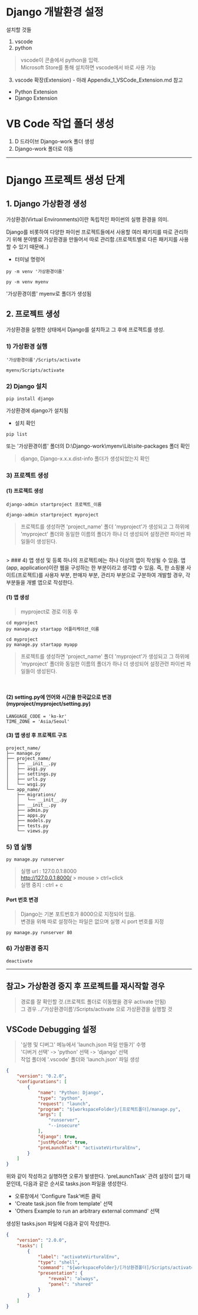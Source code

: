 # Django 개발환경 설정
설치할 것들
1. vscode
2. python
> vscode이 콘솔에서 python을 입력.<br>
> Microsoft Store를 통해 설치하면 vscode에서 바로 사용 가능

3. vscode 확장(Extension) - 아래 Appendix_1_VSCode_Extension.md 참고
* Python Extension
* Django Extension

# VB Code 작업 폴더 생성
1. D 드라이브 Django-work 폴더 생성
2. Django-work 폴더로 이동

---
# Django 프로젝트 생성 단계
## 1. Django 가상환경 생성
가상환경(Virtual Environments)이란 독립적인 파이썬의 실행 환경을 의미.

Django를 비롯하여 다양한 파이썬 프로젝트들에서 사용할 여러 패키지를 따로 관리하기 위해 분야별로 가상환경을 만들어서 따로 관리함.(프로젝트별로 다른 패키지를 사용할 수 있기 때문에..)

* 터미널 명령어

```
py -m venv '가상환경이름'
```
```
py -m venv myenv
```
'가상환경이름' myenv로 폴더가 생성됨

## 2. 프로젝트 생성
가상환경을 실행한 상태에서 Django를 설치하고 그 후에 프로젝트를 생성.
### 1) 가상환경 실행
```
'가상환경이름'/Scripts/activate
```
```
myenv/Scripts/activate
```
### 2) Django 설치
```
pip install django
```
가상환경에 django가 설치됨<br>
* 설치 확인
```
pip list
```
또는 '가상환경이름' 폴더의 D:\Django-work\myenv\Lib\site-packages 폴더 확인
> django, Django-x.x.x.dist-info 폴더가 생성되었는지 확인
### 3) 프로젝트 생성
#### (1) 프로젝트 생성
```
django-admin startproject 프로젝트_이름
```

```
django-admin startproject myproject
```
> 프로젝트를 생성하면 'project_name' 폴더 'myproject'가 생성되고 그 하위에 'myproject' 폴더와 동일한 이름의 폴더가 하나 더 생성되어 설정관련 파이썬 파일들이 생성된다. 
 <br>
<!--
> D:\Django-work\myproject\manage.py  <br>
> D:\Django-work\myproject\myproject\__init__.py <br>
> D:\Django-work\myproject\myproject\asgi.py <br>
> D:\Django-work\myproject\myproject\settings.py <br>
> D:\Django-work\myproject\myproject\urls.py <br>
> D:\Django-work\myproject\myproject\wsgi.py <br>
-->
> 
### 4) 앱 생성 및 등록
하나의 프로젝트에는 하나 이상의 앱이 작성될 수 있음.
앱(app, application)이란 웹을 구성하는 한 부분이라고 생각할 수 있음. 
즉, 한 쇼핑몰 사이트(프로젝트)를 사용자 부분, 판매자 부분, 관리자 부분으로 구분하여 개발할 경우, 각 부분들을 개별 앱으로 작성한다.

#### (1) 앱 생성
> myproject로 경로 이동 후
```
cd myproject
py manage.py startapp 어플리케이션_이름
```

```
cd myproject
py manage.py startapp myapp
```
> 프로젝트를 생성하면 'project_name' 폴더 'myproject'가 생성되고 그 하위에 'myproject' 폴더와 동일한 이름의 폴더가 하나 더 생성되어 설정관련 파이썬 파일들이 생성된다. 
 <br>
<!--
> D:\Django-work\myproject\myapp\__init__.py <br>
> D:\Django-work\myproject\myapp\admin.py <br>
> D:\Django-work\myproject\myapp\apps.py <br>
> D:\Django-work\myproject\myapp\models.py <br>
> D:\Django-work\myproject\myapp\tests.py <br>
> D:\Django-work\myproject\myapp\views.py <br>
> D:\Django-work\myproject\myapp\migration\__init__.py <br>
-->

#### (2) setting.py에 언어와 시간을 한국값으로 변경(myproject/myproject/setting.py)
```
LANGUAGE_CODE = 'ko-kr'
TIME_ZONE = 'Asia/Seoul'
```

#### (3) 앱 생성 후 프로젝트 구조
```
project_name/
├── manage.py
├── project_name/
│   ├── __init__.py
│   ├── asgi.py
│   ├── settings.py
│   ├── urls.py
│   └── wsgi.py
└── app_name/
    ├── migrations/
    │   └── __init__.py
    ├── __init__.py
    ├── admin.py
    ├── apps.py
    ├── models.py
    ├── tests.py
    └── views.py
```

### 5) 앱 실행
```
py manage.py runserver
```
> 실행 url : 127.0.0.1:8000<br>
> http://127.0.0.1:8000/ > mouse > ctrl+click <br>
> 실행 중지 : ctrl + c
#### Port 번호 변경
> Django는 기본 포트번호가 8000으로 지정되어 있음.<br>
변경을 위해 따로 설정하는 파일은 없으며 실행 시 port 번호를 지정
```
py manage.py runserver 80
```

### 6) 가상환경 중지
```
deactivate
```
---
## 참고> 가상환경 중지 후 프로젝트를 재시작할 경우
> 경로를 잘 확인할 것.(프로젝트 폴더로 이동했을 경우 activate 안됨)<br>
> 그 경우 ../'가상환경이름'/Scripts/activate 으로 가상환경을 실행할 것

## VSCode Debugging 설정
> '실행 및 디버그' 메뉴에서 'launch.json 파일 만들기' 수행<br>
> '디버거 선택' -> 'python' 선택 -> 'django' 선택<br>
> 작업 폴더에 '.vscode' 폴더와 'launch.json' 파일 생성
```json
{
    "version": "0.2.0",
    "configurations": [
        {
            "name": "Python: Django",
            "type": "python",
            "request": "launch",
            "program": "${workspaceFolder}/[프로젝트폴더]/manage.py",
            "args": [
                "runserver",
                "--insecure"
            ],
            "django": true,
            "justMyCode": true,
            "preLaunchTask": "activateVirturalEnv",
        }
    ]
}
```

위와 같이 작성하고 실행하면 오류가 발생한다. 'preLaunchTask' 관려 설정이 없기 때문인데, 다음과 같은 순서로 tasks.json 파일을 생성한다.
* 오류창에서 'Configure Task'버튼 클릭
* 'Create task.json file from template' 선택
* 'Others Example to run an arbitrary external command' 선택

생성된 tasks.json 파일에 다음과 같이 작성한다.
```json
{
    "version": "2.0.0",
    "tasks": [
        {
            "label": "activateVirturalEnv",
            "type": "shell",
            "command": "${workspaceFolder}/[가상환경폴더]/Scripts/activate",
            "presentation": {
                "reveal": "always",
                "panel": "shared"
            }
        }
    ]
}
```


